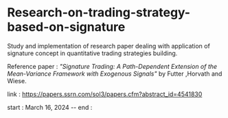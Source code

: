 # Research-on-trading-strategy-based-on-signature

Study and implementation of research paper dealing with application of signature concept in quantitative trading strategies building.

Reference paper : *"Signature Trading: A Path-Dependent Extension of the Mean-Variance Framework with Exogenous Signals"* by Futter ,Horvath and Wiese.

link : https://papers.ssrn.com/sol3/papers.cfm?abstract_id=4541830

start : March 16, 2024 -- end : 


